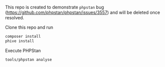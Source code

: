 This repo is created to demonstrate `phpstan` bug (https://github.com/phpstan/phpstan/issues/3557) and will be deleted once resolved.

Clone this repo and run
````bash
composer install
phive install
````

Execute PHPStan
````bash
tools/phpstan analyse
````
